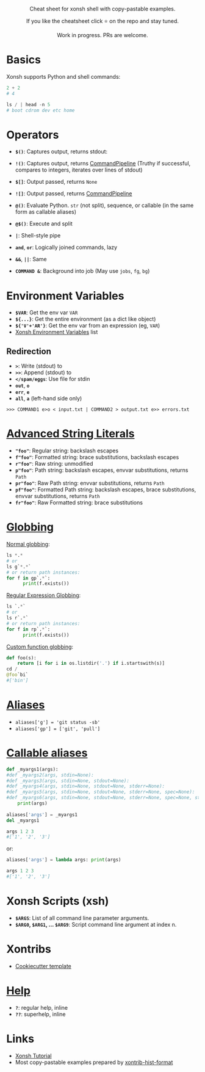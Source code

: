 <p align="center">
Cheat sheet for xonsh shell with copy-pastable examples.
</p>

<p align="center">
If you like the cheatsheet click ⭐ on the repo and stay tuned.
</p>

<p align="center">
Work in progress. PRs are welcome.
</p>

# Basics
Xonsh supports Python and shell commands:
```python
2 + 2
# 4

ls / | head -n 5
# boot cdrom dev etc home
```

# Operators

* **`$()`**: Captures output, returns stdout:
* **`!()`**: Captures output, returns [CommandPipeline](http://xon.sh/api/proc.html#xonsh.proc.CommandPipeline)
  (Truthy if successful, compares to integers, iterates over lines of stdout)
* **`$[]`**: Output passed, returns `None`
* **`![]`**: Output passed, returns [CommandPipeline](http://xon.sh/api/proc.html#xonsh.proc.CommandPipeline)
* **`@()`**: Evaluate Python. `str` (not split), sequence, or callable (in the same form as callable aliases)
* **`@$()`**: Execute and split

* **`|`**: Shell-style pipe
* **`and`**, **`or`**: Logically joined commands, lazy
* **`&&`**, **`||`**: Same

* **`COMMAND &`**: Background into job (May use `jobs`, `fg`, `bg`)

# Environment Variables
* **`$VAR`**: Get the env var `VAR`
* **`${...}`**: Get the entire environment (as a dict like object)
* **`${'V'+'AR'}`**: Get the env var from an expression (eg, `VAR`)
* [Xonsh Environment Variables](http://xon.sh/envvars.html) list

## Redirection
* **`>`**: Write (stdout) to
* **`>>`**: Append (stdout) to
* **`</spam/eggs`**: Use file for stdin
* **`out`**, **`o`**
* **`err`**, **`e`**
* **`all`**, **`a`** (left-hand side only)

```
>>> COMMAND1 e>o < input.txt | COMMAND2 > output.txt e>> errors.txt
```

# [Advanced String Literals](https://xon.sh/tutorial.html#advanced-string-literals)

* **`"foo"`**: Regular string: backslash escapes
* **`f"foo"`**: Formatted string: brace substitutions, backslash escapes
* **`r"foo"`**: Raw string: unmodified
* **`p"foo"`**: Path string: backslash escapes, envvar substitutions, returns `Path`
* **`pr"foo"`**: Raw Path string: envvar substitutions, returns `Path`
* **`pf"foo"`**: Formatted Path string: backslash escapes, brace substitutions, envvar substitutions, returns `Path`
* **`fr"foo"`**: Raw Formatted string: brace substitutions

# [Globbing](https://xon.sh/tutorial.html#normal-globbing)
[Normal globbing](https://xon.sh/tutorial.html#normal-globbing):
```python
ls *.*
# or
ls g`*.*`
# or return path instances:
for f in gp`.*`:
      print(f.exists())
```
[Regular Expression Globbing](https://xon.sh/tutorial.html#regular-expression-globbing):
```python
ls `.*`
# or
ls r`.*`
# or return path instances:
for f in rp`.*`:
      print(f.exists())
```
[Custom function globbing](https://xon.sh/tutorial.html#custom-path-searches):
```python
def foo(s):
    return [i for i in os.listdir('.') if i.startswith(s)]
cd /
@foo`bi`
#['bin']
```

# [Aliases](https://xon.sh/tutorial.html#aliases)
* `aliases['g'] = 'git status -sb'`
* `aliases['gp'] = ['git', 'pull']`

# [Callable aliases](https://xon.sh/tutorial.html#callable-aliases)

```python
def _myargs1(args):
#def _myargs2(args, stdin=None):
#def _myargs3(args, stdin=None, stdout=None):
#def _myargs4(args, stdin=None, stdout=None, stderr=None):
#def _myargs5(args, stdin=None, stdout=None, stderr=None, spec=None):
#def _myargs6(args, stdin=None, stdout=None, stderr=None, spec=None, stack=None):
    print(args)
    
aliases['args'] = _myargs1
del _myargs1

args 1 2 3
#['1', '2', '3']
```
or:
```python
aliases['args'] = lambda args: print(args)

args 1 2 3
#['1', '2', '3']
```

# Xonsh Scripts (xsh)
* **`$ARGS`**: List of all command line parameter arguments.
* **`$ARG0`, `$ARG1`, ... `$ARG9`**: Script command line argument at index n.

# Xontribs
* [Cookiecutter template](https://github.com/xonsh/xontrib-cookiecutter)

# [Help](https://xon.sh/tutorial.html#help-superhelp-with)
* **`?`**: regular help, inline
* **`??`**: superhelp, inline

# Links
* [Xonsh Tutorial](https://xon.sh/tutorial.html)
* Most copy-pastable examples prepared by [xontrib-hist-format](https://github.com/anki-code/xontrib-hist-format)
